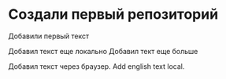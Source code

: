 # Создали первый репозиторий

Добавили  первый текст

Добавил текст еще локально
Добавил тект еще больше


Добавил текст через браузер. Add english text local.
